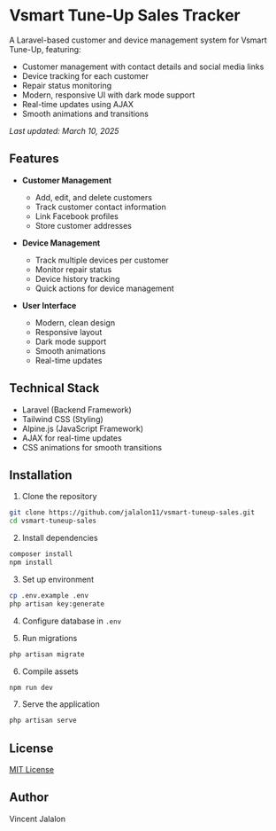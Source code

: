 # Vsmart Tune-Up Sales Tracker

A Laravel-based customer and device management system for Vsmart Tune-Up, featuring:

- Customer management with contact details and social media links
- Device tracking for each customer
- Repair status monitoring
- Modern, responsive UI with dark mode support
- Real-time updates using AJAX
- Smooth animations and transitions

_Last updated: March 10, 2025_

## Features

- **Customer Management**
  - Add, edit, and delete customers
  - Track customer contact information
  - Link Facebook profiles
  - Store customer addresses

- **Device Management**
  - Track multiple devices per customer
  - Monitor repair status
  - Device history tracking
  - Quick actions for device management

- **User Interface**
  - Modern, clean design
  - Responsive layout
  - Dark mode support
  - Smooth animations
  - Real-time updates

## Technical Stack

- Laravel (Backend Framework)
- Tailwind CSS (Styling)
- Alpine.js (JavaScript Framework)
- AJAX for real-time updates
- CSS animations for smooth transitions

## Installation

1. Clone the repository
```bash
git clone https://github.com/jalalon11/vsmart-tuneup-sales.git
cd vsmart-tuneup-sales
```

2. Install dependencies
```bash
composer install
npm install
```

3. Set up environment
```bash
cp .env.example .env
php artisan key:generate
```

4. Configure database in `.env`

5. Run migrations
```bash
php artisan migrate
```

6. Compile assets
```bash
npm run dev
```

7. Serve the application
```bash
php artisan serve
```

## License

[MIT License](LICENSE.md)

## Author

Vincent Jalalon
